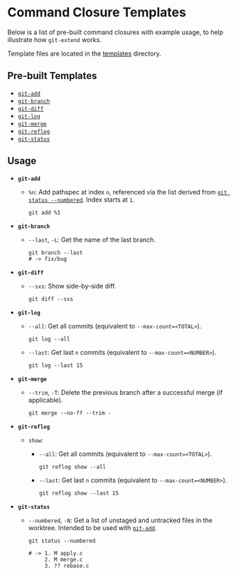 # Command Closure Templates

Below is a list of pre-built command closures with example usage, to help illustrate how `git-extend` works.

Template files are located in the [templates](https://github.com/nickolasburr/git-extend/tree/master/templates) directory.

## Pre-built Templates

- [`git-add`](#git-add)
- [`git-branch`](#git-branch)
- [`git-diff`](#git-diff)
- [`git-log`](#git-log)
- [`git-merge`](#git-merge)
- [`git-reflog`](#git-reflog)
- [`git-status`](#git-status)

## Usage

+ **`git-add`**
  - `%n`: Add pathspec at index `n`, referenced via the list derived from [`git status --numbered`](https://github.com/nickolasburr/git-extend/blob/master/templates/git-status#L19-L36). Index starts at `1`.

    ```
    git add %1
    ```

+ **`git-branch`**
  - `--last`, `-L`: Get the name of the last branch.

    ```
    git branch --last
    # -> fix/bug
    ```

+ **`git-diff`**
  - `--sxs`: Show side-by-side diff.

    ```
    git diff --sxs
    ```

+ **`git-log`**
  - `--all`: Get all commits (equivalent to `--max-count=<TOTAL>`).

    ```
    git log --all
    ```

  - `--last`: Get last `n` commits (equivalent to `--max-count=<NUMBER>`).

    ```
    git log --last 15
    ```

+ **`git-merge`**
  - `--trim`, `-T`: Delete the previous branch after a successful merge (if applicable).

    ```
    git merge --no-ff --trim -
    ```

+ **`git-reflog`**
  - `show`:
    + `--all`: Get all commits (equivalent to `--max-count=<TOTAL>`).

      ```
      git reflog show --all
      ```

    + `--last`: Get last `n` commits (equivalent to `--max-count=<NUMBER>`).

      ```
      git reflog show --last 15
      ```

+ **`git-status`**
  - `--numbered`, `-N`: Get a list of unstaged and untracked files in the worktree. Intended to be used with [`git-add`](#git-add).

    ```
    git status --numbered

    # -> 1. M apply.c
         2. M merge.c
         3. ?? rebase.c
    ```
